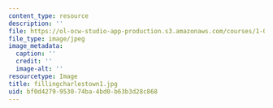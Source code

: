 ```yaml
---
content_type: resource
description: ''
file: https://ol-ocw-studio-app-production.s3.amazonaws.com/courses/1-012-introduction-to-civil-engineering-design-spring-2002/bf0d4279953074ba4bd0b63b3d28c868_fillingcharlestown1.jpg
file_type: image/jpeg
image_metadata:
  caption: ''
  credit: ''
  image-alt: ''
resourcetype: Image
title: fillingcharlestown1.jpg
uid: bf0d4279-9530-74ba-4bd0-b63b3d28c868
---
```

